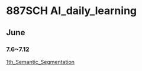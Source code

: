 # 887SCH AI_daily_learning
## June
### 7.6~7.12
[1th_Semantic_Segmentation](2020.7.11/1th_Semantic_Segmentation.md)
